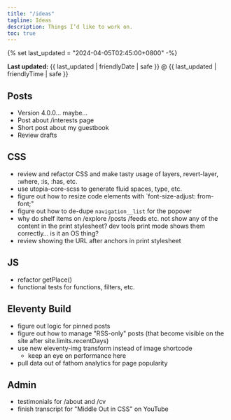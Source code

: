 ```yaml
---
title: "/ideas"
tagline: Ideas
description: Things I’d like to work on.
toc: true
---
```


{% set last_updated = "2024-04-05T02:45:00+0800" -%}
<p><strong>Last updated:</strong> <time datetime="{{ last_updated | rfc3339Date }}">{{ last_updated | friendlyDate | safe }} @ {{ last_updated | friendlyTime | safe }}</time></p>

## Posts

- Version 4.0.0… maybe…
- Post about /interests page
- Short post about my guestbook
- Review drafts

## CSS

- review and refactor CSS and make tasty usage of layers, revert-layer, :where, :is, :has, etc.
- use utopia-core-scss to generate fluid spaces, type, etc.
- figure out how to resize code elements with `font-size-adjust: from-font;"
- figure out how to de-dupe `navigation__list` for the popover
- why do shelf items on /explore /posts /feeds etc. not show any of the content in the print stylesheet? dev tools print mode shows them correctly… is it an OS thing?
- review showing the URL after anchors in print stylesheet

## JS

- refactor getPlace()
- functional tests for functions, filters, etc.

## Eleventy Build

- figure out logic for pinned posts
- figure out how to manage "RSS-only" posts (that become visible on the site after site.limits.recentDays)
- use new eleventy-img transform instead of image shortcode
    - keep an eye on performance here
- pull data out of fathom analytics for page popularity

## Admin

- testimonials for /about and /cv
- finish transcript for "Middle Out in CSS" on YouTube
